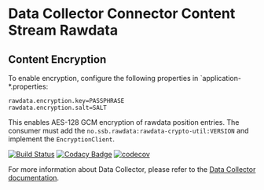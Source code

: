 # Data Collector Connector Content Stream Rawdata

## Content Encryption

To enable encryption, configure the following properties in `application-*.properties:

```
rawdata.encryption.key=PASSPHRASE
rawdata.encryption.salt=SALT
```

This enables AES-128 GCM encryption of rawdata position entries. The consumer must add the `no.ssb.rawdata:rawdata-crypto-util:VERSION` and implement the `EncryptionClient`.


[![Build Status](https://drone.prod-bip-ci.ssb.no/api/badges/statisticsnorway/data-collector-connector-content-stream-rawdata/status.svg)](https://drone.prod-bip-ci.ssb.no/statisticsnorway/data-collector-connector-content-stream-rawdata)
[![Codacy Badge](https://api.codacy.com/project/badge/Grade/19c7b49d1711437c9d1061fddf9a2220)](https://www.codacy.com/manual/oranheim/data-collector-connector-content-stream-rawdata?utm_source=github.com&amp;utm_medium=referral&amp;utm_content=statisticsnorway/data-collector-connector-content-stream-rawdata&amp;utm_campaign=Badge_Grade)
[![codecov](https://codecov.io/gh/statisticsnorway/data-collector-connector-content-stream-rawdata/branch/master/graph/badge.svg)](https://codecov.io/gh/statisticsnorway/data-collector-connector-content-stream-rawdata)

For more information about Data Collector, please refer to the [Data Collector documentation](https://github.com/statisticsnorway/data-collector-project).
